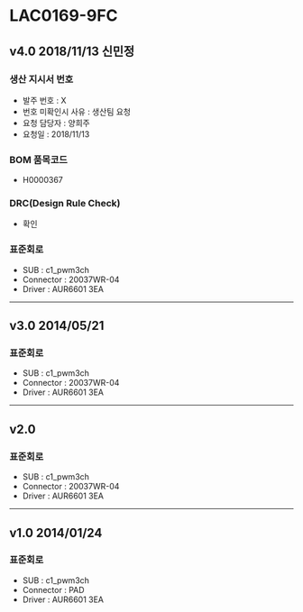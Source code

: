 # LAC0169-9FC

## v4.0 2018/11/13 신민정

### 생산 지시서 번호
* 발주 번호 : X
* 번호 미확인시 사유 : 생산팀 요청 
* 요청 담당자 : 양희주
* 요청일 : 2018/11/13

###  BOM 품목코드
* H0000367

### DRC(Design Rule Check)
* 확인

### 표준회로
* SUB : c1_pwm3ch
* Connector : 20037WR-04
* Driver : AUR6601 3EA

----------

## v3.0 2014/05/21

### 표준회로
* SUB : c1_pwm3ch
* Connector : 20037WR-04
* Driver : AUR6601 3EA

----------

## v2.0

### 표준회로
* SUB : c1_pwm3ch
* Connector : 20037WR-04
* Driver : AUR6601 3EA

----------

## v1.0 2014/01/24

### 표준회로
* SUB : c1_pwm3ch
* Connector : PAD
* Driver : AUR6601 3EA
